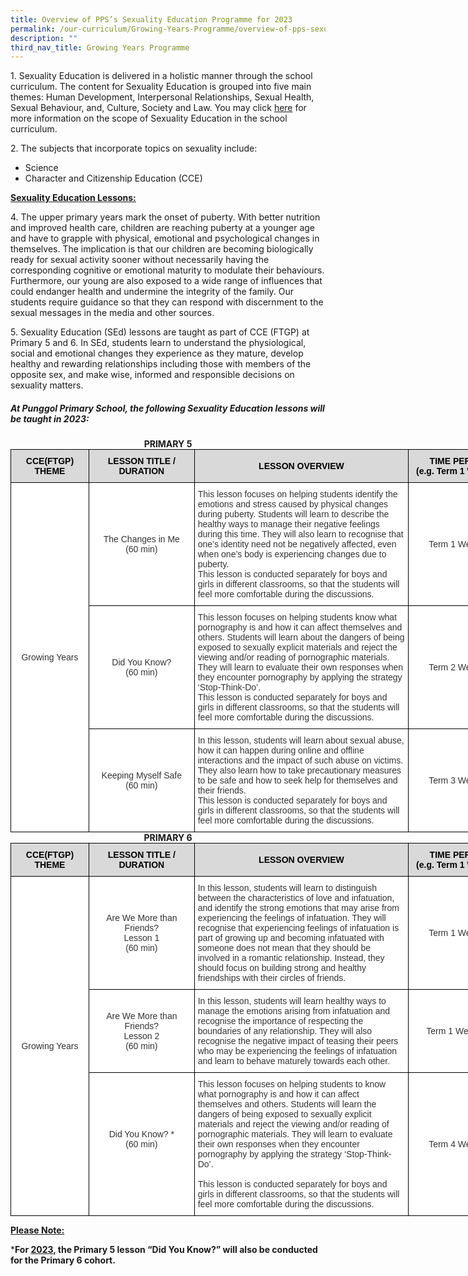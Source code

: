 ```yaml
---
title: Overview of PPS’s Sexuality Education Programme for 2023
permalink: /our-curriculum/Growing-Years-Programme/overview-of-pps-sexuality-education-programme-for-2023/
description: ""
third_nav_title: Growing Years Programme
---
```



1\.  Sexuality Education is delivered in a holistic manner through the school curriculum. The content for Sexuality Education is grouped into five main themes: Human Development, Interpersonal Relationships, Sexual Health, Sexual Behaviour, and, Culture, Society and Law. You may click [here](https://go.gov.sg/moe-sexuality-education) for more information on the scope of Sexuality Education in the school curriculum.  
    

  
2\. The subjects that incorporate topics on sexuality include:  
*   Science
*   Character and Citizenship Education (CCE)

  
**<u>Sexuality Education Lessons:</u>**

 4\. The upper primary years mark the onset of puberty. With better nutrition and improved health care, children are reaching puberty at a younger age and have to grapple with physical, emotional and psychological changes in themselves. The implication is that our children are becoming biologically ready for sexual activity sooner without necessarily having the corresponding cognitive or emotional maturity to modulate their behaviours. Furthermore, our young are also exposed to a wide range of influences that could endanger health and undermine the integrity of the family. Our students require guidance so that they can respond with discernment to the sexual messages in the media and other sources.  
  
5\. Sexuality Education (SEd) lessons are taught as part of CCE (FTGP) at Primary 5 and 6. In SEd, students learn to understand the physiological, social and emotional changes they experience as they mature, develop healthy and rewarding relationships including those with members of the opposite sex, and make wise, informed and responsible decisions on sexuality matters.  

##### At Punggol Primary School, the following Sexuality Education lessons will be taught in 2023:


<center><b>PRIMARY 5</b></center>

<style type="text/css">
.tg  {border-collapse:collapse;border-spacing:0;margin:0px auto;}
.tg td{border-color:black;border-style:solid;border-width:1px;font-family:Arial, sans-serif;font-size:14px;
  overflow:hidden;padding:10px 5px;word-break:normal;}
.tg th{border-color:black;border-style:solid;border-width:1px;font-family:Arial, sans-serif;font-size:14px;
  font-weight:normal;overflow:hidden;padding:10px 5px;word-break:normal;}
.tg .tg-4avj{background-color:#D9D9D9;color:#333;font-weight:bold;text-align:center;vertical-align:middle}
.tg .tg-2rp9{background-color:#FFF;color:#333;text-align:center;vertical-align:middle}
.tg .tg-7fd7{background-color:#FFF;color:#333;text-align:left;vertical-align:middle}
</style>
<table class="tg" style="undefined;table-layout: fixed; width: 796px">
<colgroup>
<col style="width: 125px">
<col style="width: 169px">
<col style="width: 343px">
<col style="width: 159px">
</colgroup>
<tbody>
  <tr>
    <td class="tg-4avj"><span style="color:black">CCE(FTGP) THEME</span></td>
    <td class="tg-4avj"><span style="color:black">LESSON TITLE / DURATION</span></td>
    <td class="tg-4avj"><span style="color:black">LESSON OVERVIEW</span></td>
    <td class="tg-4avj"><span style="color:black">TIME PERIOD</span><br><span style="color:black">(e.g. Term 1 Week 2)</span></td>
  </tr>
  <tr>
    <td class="tg-2rp9" rowspan="3">Growing Years</td>
    <td class="tg-2rp9">The Changes in Me<br>(60 min)</td>
    <td class="tg-7fd7">This lesson focuses on helping students identify the emotions and stress caused by physical changes during puberty. Students will learn to describe the healthy ways to manage their negative feelings during this time. They will also learn to recognise that one’s identity need not be negatively affected, even when one’s body is experiencing changes due to puberty.<br>This lesson is conducted separately for boys and girls in different classrooms, so that the students will feel more comfortable during the discussions.</td>
    <td class="tg-2rp9">Term 1 Week 9</td>
  </tr>
  <tr>
    <td class="tg-2rp9"> Did You Know?<br>(60 min)<br> </td>
    <td class="tg-7fd7">This lesson focuses on helping students know what pornography is and how it can affect themselves and others. Students will learn about the dangers of being exposed to sexually explicit materials and reject the viewing and/or reading of pornographic materials. They will learn to evaluate their own responses when they encounter pornography by applying the strategy ‘Stop-Think-Do’.<br>This lesson is conducted separately for boys and girls in different classrooms, so that the students will feel more comfortable during the discussions.</td>
    <td class="tg-2rp9">Term 2 Week 9</td>
  </tr>
  <tr>
    <td class="tg-2rp9">Keeping Myself Safe<br>(60 min)<br> </td>
    <td class="tg-7fd7">In this lesson, students will learn about sexual abuse, how it can happen during online and offline interactions and the impact of such abuse on victims. They also learn how to take precautionary measures to be safe and how to seek help for themselves and their friends.<br>This lesson is conducted separately for boys and girls in different classrooms, so that the students will feel more comfortable during the discussions.</td>
    <td class="tg-2rp9">Term 3 Week 9</td>
  </tr>
</tbody>
</table>


<center><b>PRIMARY 6</b></center>


<style type="text/css">
.tg  {border-collapse:collapse;border-spacing:0;margin:0px auto;}
.tg td{border-color:black;border-style:solid;border-width:1px;font-family:Arial, sans-serif;font-size:14px;
  overflow:hidden;padding:10px 5px;word-break:normal;}
.tg th{border-color:black;border-style:solid;border-width:1px;font-family:Arial, sans-serif;font-size:14px;
  font-weight:normal;overflow:hidden;padding:10px 5px;word-break:normal;}
.tg .tg-4avj{background-color:#D9D9D9;color:#333;font-weight:bold;text-align:center;vertical-align:middle}
.tg .tg-2rp9{background-color:#FFF;color:#333;text-align:center;vertical-align:middle}
.tg .tg-7fd7{background-color:#FFF;color:#333;text-align:left;vertical-align:middle}
</style>
<table class="tg" style="undefined;table-layout: fixed; width: 796px">
<colgroup>
<col style="width: 125px">
<col style="width: 169px">
<col style="width: 343px">
<col style="width: 159px">
</colgroup>
<tbody>
  <tr>
    <td class="tg-4avj"><span style="color:black">CCE(FTGP) THEME</span></td>
    <td class="tg-4avj"><span style="color:black">LESSON TITLE / DURATION</span></td>
    <td class="tg-4avj"><span style="color:black">LESSON OVERVIEW</span></td>
    <td class="tg-4avj"><span style="color:black">TIME PERIOD</span><br><span style="color:black">(e.g. Term 1 Week 2)</span></td>
  </tr>
  <tr>
    <td class="tg-2rp9" rowspan="3">Growing Years</td>
    <td class="tg-2rp9">Are We More than Friends?<br>Lesson 1<br>(60 min)</td>
    <td class="tg-7fd7">In this lesson, students will learn to distinguish between the characteristics of love and infatuation, and identify the strong emotions that may arise from experiencing the feelings of infatuation. They will recognise that experiencing feelings of infatuation is part of growing up and becoming infatuated with someone does not mean that they should be involved in a romantic relationship. Instead, they should focus on building strong and healthy friendships with their circles of friends.</td>
    <td class="tg-2rp9">Term 1 Week 9</td>
  </tr>
  <tr>
    <td class="tg-2rp9">Are We More than Friends?<br>Lesson 2<br>(60 min)</td>
    <td class="tg-7fd7">In this lesson, students will learn healthy ways to manage the emotions arising from infatuation and recognise the importance of respecting the boundaries of any relationship. They will also recognise the negative impact of teasing their peers who may be experiencing the feelings of infatuation and learn to behave maturely towards each other.</td>
    <td class="tg-2rp9">Term 1 Week 10</td>
  </tr>
  <tr>
    <td class="tg-2rp9">Did You Know? *<br>(60 min)<br> <br> </td>
    <td class="tg-7fd7">This lesson focuses on helping students to know what pornography is and how it can affect themselves and others. Students will learn the dangers of being exposed to sexually explicit materials and reject the viewing and/or reading of pornographic materials. They will learn to evaluate their own responses when they encounter pornography by applying the strategy ‘Stop-Think-Do’.<br> <br>This lesson is conducted separately for boys and girls in different classrooms, so that the students will feel more comfortable during the discussions.</td>
    <td class="tg-2rp9">Term 4 Week 7</td>
  </tr>
</tbody>
</table>

**<u>Please Note:</u>**

***For <u>2023</u>, the Primary 5 lesson “Did You Know?” will also be conducted for the Primary 6 cohort.**